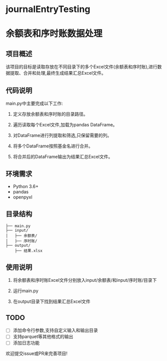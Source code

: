 # journalEntryTesting
# 余额表和序时账数据处理

## 项目概述

该项目的目标是读取存放在不同目录下的多个Excel文件(余额表和序时账),进行数据提取、合并和处理,最终生成结果汇总Excel文件。

## 代码说明

main.py中主要完成以下工作:

1. 定义存放余额表和序时账的目录路径。

2. 遍历读取每个Excel文件,加载为pandas DataFrame。  

3. 对DataFrame进行列提取和筛选,只保留需要的列。

4. 将多个DataFrame按照基金名进行合并。

5. 将合并后的DataFrame输出为结果汇总Excel文件。

## 环境需求

- Python 3.6+
- pandas
- openpyxl

## 目录结构

    ├── main.py 
    ├── input/
    │   ├── 余额表/
    │   ├── 序时账/
    ├── output/
        ├── 结果.xlsx

## 使用说明

1. 将余额表和序时账Excel文件分别放入input/余额表/和input/序时账/目录下

2. 运行main.py

3. 在output目录下找到结果汇总Excel文件  

## TODO

- [ ] 添加命令行参数,支持自定义输入和输出目录
- [ ] 支持parquet等其他格式的输出  
- [ ] 添加日志功能

欢迎提交issue或PR来完善项目!
